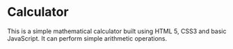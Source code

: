 # Calculator
This is a simple mathematical calculator built using HTML 5, CSS3 and basic JavaScript.
It can perform simple arithmetic operations.

